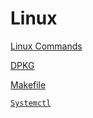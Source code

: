 # Linux

[Linux Commands](Linux%203d1f9b7482ae426cae99b43652456726/Linux%20Commands%208ed1522af02944a2816e5718e085d81c.md)

[DPKG](Linux%203d1f9b7482ae426cae99b43652456726/DPKG%200be9bfc15e9c4e51be39f90653141852.md)

[Makefile](Linux%203d1f9b7482ae426cae99b43652456726/Makefile%205eb601f1412a4ca28ee60a375e8732e7.md)

[`Systemctl`](Linux%203d1f9b7482ae426cae99b43652456726/Systemctl%207e7f7aba52df479e9dc909a10fe4a9d4.md)